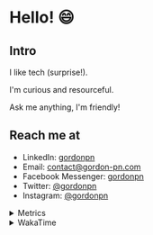 # Hello! 😄

## Intro

I like tech (surprise!).

I'm curious and resourceful.

Ask me anything, I'm friendly!

## Reach me at

- LinkedIn: [gordonpn](https://www.linkedin.com/in/gordonpn/)
- Email: [contact@gordon-pn.com](mailto:contact@gordon-pn.com)
- Facebook Messenger: [gordonpn](https://www.messenger.com/t/Gordonpn)
- Twitter: [@gordonpn](https://twitter.com/Gordonpn)
- Instagram: [@gordonpn](https://www.instagram.com/gordonpn/)

<details>
  <summary>Metrics</summary>

  <img align="center" src="https://github.com/gordonpn/gordonpn/blob/master/github-metrics.svg" alt="GitHub Metrics">

</details>

<details>
  <summary>WakaTime</summary>

  <!--START_SECTION:waka-->
📊 **This Week I Spent My Time On** 

```text
💬 Programming Languages: 
Java                     1 hr 32 mins        ███████████████░░░░░░░░░░   58.64 % 
Markdown                 24 mins             ████░░░░░░░░░░░░░░░░░░░░░   15.67 % 
TypeScript               10 mins             ██░░░░░░░░░░░░░░░░░░░░░░░   06.85 % 
GitIgnore file           9 mins              █░░░░░░░░░░░░░░░░░░░░░░░░   05.82 % 
YAML                     7 mins              █░░░░░░░░░░░░░░░░░░░░░░░░   04.79 % 

🔥 Editors: 
IntelliJ                 2 hrs 36 mins       █████████████████████████   100.00 % 
```


 Last Updated on 15/11/2023 16:22:44 UTC
<!--END_SECTION:waka-->
</details>
